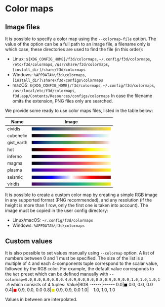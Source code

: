# Color maps

## Image files

It is possible to specify a color map using the `--colormap-file` option.
The value of the option can be a full path to an image file, a filename only is which case, these directories are used to find the file (in this order):
 * Linux: `${XDG_CONFIG_HOME}/f3d/colormaps`, `~/.config/f3d/colormaps`, `/etc/f3d/colormaps`, `/usr/share/f3d/colormaps`, `[install_dir]/share/f3d/colormaps`
 * Windows: `%APPDATA%\f3d\colormaps`, `[install_dir]\share\f3d\configs\colormaps`
 * macOS: `${XDG_CONFIG_HOME}/f3d/colormaps`, `~/.config/f3d/colormaps`, `/usr/local/etc/f3d/colormaps`, `f3d.app/Contents/Resources/configs/colormaps`
In case the filename omits the extension, PNG files only are searched.

We provide some ready to use color maps files, listed in the table below:

Name|Image
------|------
cividis|<img src="https://github.com/Meakk/f3d/blob/colormap-file/resources/colormaps/cividis.png?raw=true" class="cm" width="256" height="10" />
cubehelix|<img src="https://github.com/Meakk/f3d/blob/colormap-file/resources/colormaps/cubehelix.png?raw=true" class="cm" width="256" height="10" />
gist_earth|<img src="https://github.com/Meakk/f3d/blob/colormap-file/resources/colormaps/gist_earth.png?raw=true" class="cm" width="256" height="10" />
hot|<img src="https://github.com/Meakk/f3d/blob/colormap-file/resources/colormaps/hot.png?raw=true" class="cm" width="256" height="10" />
inferno|<img src="https://github.com/Meakk/f3d/blob/colormap-file/resources/colormaps/inferno.png?raw=true" class="cm" width="256" height="10" />
magma|<img src="https://github.com/Meakk/f3d/blob/colormap-file/resources/colormaps/magma.png?raw=true" class="cm" width="256" height="10" />
plasma|<img src="https://github.com/Meakk/f3d/blob/colormap-file/resources/colormaps/plasma.png?raw=true" class="cm" width="256" height="10" />
seismic|<img src="https://github.com/Meakk/f3d/blob/colormap-file/resources/colormaps/seismic.png?raw=true" class="cm" width="256" height="10" />
viridis|<img src="https://github.com/Meakk/f3d/blob/colormap-file/resources/colormaps/viridis.png?raw=true" class="cm" width="256" height="10" />

It is possible to create a custom color map by creating a simple RGB image in any supported format (PNG recommended), and any resolution (if the height is more than 1 row, only the first one is taken into account). The image must be copied in the user config directory:
* Linux/macOS: `~/.config/f3d/colormaps`
* Windows: `%APPDATA%\f3d\colormaps`

## Custom values

It is also possible to set values manually using `--colormap` option. A list of numbers between 0 and 1 must be specified. The size of the list is a multiple of 4 and each 4-components tuple correspond to the scalar value, followed by the RGB color.
For example, the default value corresponds to the `hot` preset which can be defined manually with `--colormap=0.0,0.0,0.0,0.0,0.4,0.9,0.0,0.0,0.8,0.9,0.9,0.0,1.0,1.0,1.0,1.0` which consists of 4 tuples:
Value|RGB
------|------
0.0|<span style="color:rgb(0,0,0)">&#9724;</span> 0.0, 0.0, 0.0
0.4|<span style="color:rgb(230,0,0)">&#9724;</span> 0.9, 0.0, 0.0
0.8|<span style="color:rgb(230,230,0)">&#9724;</span> 0.9, 0.9, 0.0
1.0|<span style="color:rgb(255,255,255)">&#9724;</span> 1.0, 1.0, 1.0

Values in between are interpolated.
